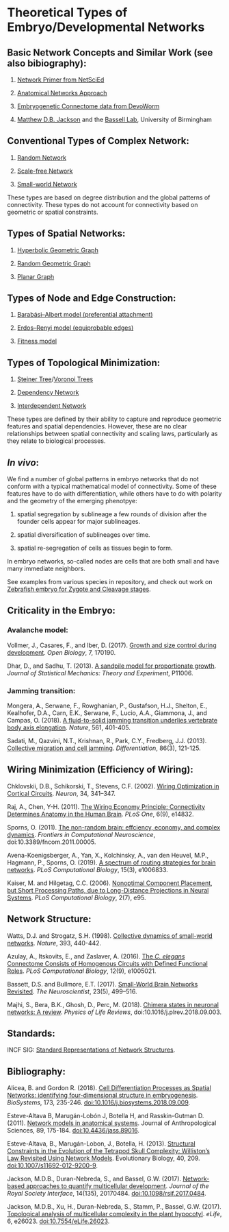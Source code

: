# Theoretical Types of Embryo/Developmental Networks  

## Basic Network Concepts and Similar Work (see also bibiography):  
1. [Network Primer from NetSciEd](https://sites.google.com/a/binghamton.edu/netscied/teaching-learning/network-concepts)  

2. [Anatomical Networks Approach](https://anatomicalnetworks.com/)  

3. [Embryogenetic Connectome data from DevoWorm](https://github.com/devoworm/embryogenetic-connectome)  

4. [Matthew D.B. Jackson](https://www.researchgate.net/profile/Matthew_Jackson22) and the [Bassell Lab](http://www.georgebassellab.com/datasets/), University of Birmingham

## Conventional Types of Complex Network:  
1. [Random Network](https://en.wikipedia.org/wiki/Random_graph)  

2. [Scale-free Network](https://en.wikipedia.org/wiki/Scale-free_network)  

3. [Small-world Network](https://en.wikipedia.org/wiki/Small-world_network)  

These types are based on degree distribution and the global patterns of connectivity. These types do not account for connectivity based on geometric or spatial constraints.  

## Types of Spatial Networks:  
1. [Hyperbolic Geometric Graph](https://en.wikipedia.org/wiki/Hyperbolic_geometric_graph)  

2. [Random Geometric Graph](https://en.wikipedia.org/wiki/Random_geometric_graph)  

3. [Planar Graph](https://en.wikipedia.org/wiki/Planar_graph)  

## Types of Node and Edge Construction:  
1. [Barabási–Albert model (preferential attachment)](https://en.wikipedia.org/wiki/Barab%C3%A1si%E2%80%93Albert_model)  

2. [Erdos–Renyi model (equiprobable edges)](https://en.wikipedia.org/wiki/Erd%C5%91s%E2%80%93R%C3%A9nyi_model)  

3. [Fitness model](https://en.wikipedia.org/wiki/Fitness_model_(network_theory))  

## Types of Topological Minimization:  
1. [Steiner Tree](https://en.wikipedia.org/wiki/Steiner_tree_problem)/[Voronoi Trees](https://en.wikipedia.org/wiki/Voronoi_diagram)

2. [Dependency Network](https://en.wikipedia.org/wiki/Dependency_network)  

3. [Interdependent Network](https://en.wikipedia.org/wiki/Interdependent_networks)  

These types are defined by their ability to capture and reproduce geometric features and spatial dependencies. However, these are no clear relationships between spatial connectivity and scaling laws, particularly as they relate to biological processes.  

## _In vivo_:   
We find a number of global patterns in embryo networks that do not conform with a typical mathematical model of connectivity. Some of these features have to do with differentiation, while others have to do with polarity and the geometry of the emerging phenotpye:  

1) spatial segregation by sublineage a few rounds of division after the founder cells appear for major sublineages. 

2) spatial diversification of sublineages over time.

3) spatial re-segregation of cells as tissues begin to form.

In embryo networks, so-called nodes are cells that are both small and have many immediate neighbors.  

See examples from various species in repository, and check out work on [Zebrafish embryo for Zygote and Cleavage stages](https://github.com/devoworm/zebrafish-embryo).  

## Criticality in the Embryo:  

### Avalanche model:  
Vollmer, J., Casares, F., and Iber, D. (2017). [Growth and size control during development](https://www.ncbi.nlm.nih.gov/pmc/articles/PMC5717347/). _Open Biology_, 7, 170190.  

Dhar, D., and Sadhu, T. (2013). [A sandpile model for proportionate growth](https://iopscience.iop.org/article/10.1088/1742-5468/2013/11/P11006). _Journal of Statistical Mechanics: Theory and Experiment_, P11006.  

### Jamming transition:  
Mongera, A., Serwane, F., Rowghanian, P., Gustafson, H.J., Shelton, E., Kealhofer, D.A., Carn, E.K., Serwane, F., Lucio, A.A., Giammona, J., and Campas, O. (2018). [A fluid-to-solid jamming transition underlies vertebrate body axis elongation](https://www.nature.com/articles/s41586-018-0479-2). _Nature_, 561, 401-405.  

Sadati, M., Qazvini, N.T., Krishnan, R., Park, C.Y., Fredberg, J.J. (2013). [Collective migration and cell jamming](https://www.sciencedirect.com/science/article/pii/S0301468113000170). _Differentiation_, 86(3), 121-125.  

## Wiring Minimization (Efficiency of Wiring):

Chklovskii, D.B., Schikorski, T., Stevens, C.F. (2002). [Wiring Optimization in Cortical Circuits](https://www.sciencedirect.com/science/article/pii/S0896627302006797). _Neuron_, 34, 341–347.  

Raj, A., Chen, Y-H. (2011). [The Wiring Economy Principle: Connectivity Determines Anatomy in the Human Brain](https://journals.plos.org/plosone/article?id=10.1371/journal.pone.0014832). _PLoS One_, 6(9), e14832.  

Sporns, O. (2011). [The non-random brain: effciency, economy, and complex dynamics](https://www.frontiersin.org/articles/10.3389/fncom.2011.00005/full). _Frontiers in Computational Neuroscience_, doi:10.3389/fncom.2011.00005.  

Avena-Koenigsberger, A., Yan, X., Kolchinsky, A., van den Heuvel, M.P., Hagmann, P., Sporns, O. (2019). [A spectrum of routing strategies for brain networks](https://journals.plos.org/ploscompbiol/article/file?id=10.1371/journal.pcbi.1006833&type=printable). _PLoS Computational Biology_, 15(3), e1006833.  

Kaiser, M. and Hilgetag, C.C. (2006). [Nonoptimal Component Placement, but Short Processing Paths, due to Long-Distance
Projections in Neural Systems](https://journals.plos.org/ploscompbiol/article?id=10.1371/journal.pcbi.0020095). _PLoS Computational Biology_, 2(7), e95. 

## Network Structure:
Watts, D.J. and Strogatz, S.H. (1998). [Collective dynamics of small-world networks](https://www.nature.com/articles/30918). _Nature_, 393, 440-442.

Azulay, A., Itskovits, E., and Zaslaver, A. (2016). [The _C. elegans_ Connectome Consists of Homogenous Circuits with Defined Functional Roles](https://journals.plos.org/ploscompbiol/article?id=10.1371/journal.pcbi.1005021). _PLoS Computational Biology_, 12(9), e1005021.  

Bassett, D.S. and Bullmore, E.T. (2017). [Small-World Brain Networks Revisited](https://journals.sagepub.com/doi/full/10.1177/1073858416667720). _The Neuroscientist_, 23(5), 499–516.  

Majhi, S., Bera, B.K., Ghosh, D., Perc, M. (2018). [Chimera states in neuronal networks: A review](https://www.sciencedirect.com/science/article/pii/S1571064518301088). _Physics of Life Reviews_, doi:10.1016/j.plrev.2018.09.003.

## Standards:  
INCF SIG: [Standard Representations of Network Structures](https://www.incf.org/activities/standards-and-best-practices/incf-special-interest-groups/incf-sig-on-standardised).


## Bibliography:  
Alicea, B. and Gordon R. (2018). [Cell Differentiation Processes as Spatial Networks: identifying four-dimensional structure in embryogenesis](https://www.sciencedirect.com/science/article/pii/S030326471830220X?via%3Dihub). _BioSystems_, 173, 235-246. [doi:10.1016/j.biosystems.2018.09.009](https://www.sciencedirect.com/science/article/pii/S030326471830220X?via%3Dihub).  

Esteve-Altava B, Marugán-Lobón J, Botella H, and Rasskin-Gutman D. (2011). [Network models in anatomical systems](https://www.researchgate.net/publication/51632144_Network_Models_in_Anatomical_Systems). Journal of Anthropological Sciences, 89, 175-184. [doi:10.4436/jass.89016](https://www.researchgate.net/publication/51632144_Network_Models_in_Anatomical_Systems).  

Esteve-Altava, B., Marugán-Lobon, J., Botella, H. (2013). [Structural Constraints in the Evolution of the Tetrapod Skull Complexity: Williston’s Law Revisited Using Network Models](https://doi.org/10.1007/s11692-012-9200-9). Evolutionary Biology, 40, 209. [doi:10.1007/s11692-012-9200-9](https://doi.org/10.1007/s11692-012-9200-9).  

Jackson, M.D.B., Duran-Nebreda, S., and Bassel, G.W. (2017). [Network-based approaches to quantify multicellular development](https://royalsocietypublishing.org/doi/full/10.1098/rsif.2017.0484). _Journal of the Royal Society Interface_, 14(135), 20170484. [doi:10.1098/rsif.2017.0484](https://royalsocietypublishing.org/doi/full/10.1098/rsif.2017.0484).  

Jackson, M.D.B., Xu, H., Duran-Nebreda, S., Stamm, P., Bassel, G.W. (2017). [Topological analysis of multicellular complexity in the plant hypocotyl](https://elifesciences.org/articles/26023). _eLife_, 6, e26023. [doi:10.7554/eLife.26023](https://elifesciences.org/articles/26023).  
